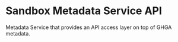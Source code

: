 # Sandbox Metadata Service API

Metadata Service that provides an API access layer on top of GHGA metadata.
